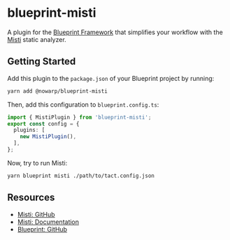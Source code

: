 # blueprint-misti

A plugin for the [Blueprint Framework](https://github.com/ton-org/blueprint/) that simplifies your workflow with the [Misti](https://nowarp.github.io/tools/misti/) static analyzer.

## Getting Started

Add this plugin to the `package.json` of your Blueprint project by running:
```bash
yarn add @nowarp/blueprint-misti
```

Then, add this configuration to `blueprint.config.ts`:
```ts
import { MistiPlugin } from 'blueprint-misti';
export const config = {
  plugins: [
    new MistiPlugin(),
  ],
};
```

Now, try to run Misti:
```bash
yarn blueprint misti ./path/to/tact.config.json
```

## Resources
* [Misti: GitHub](https://github.com/nowarp/misti)
* [Misti: Documentation](https://nowarp.github.io/tools/misti/)
* [Blueprint: GitHub](https://github.com/ton-org/blueprint)
